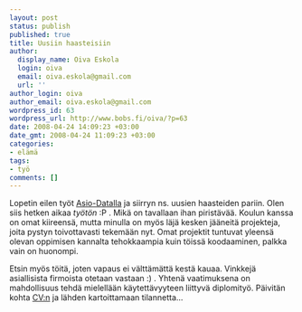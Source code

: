 ```yaml
---
layout: post
status: publish
published: true
title: Uusiin haasteisiin
author:
  display_name: Oiva Eskola
  login: oiva
  email: oiva.eskola@gmail.com
  url: ''
author_login: oiva
author_email: oiva.eskola@gmail.com
wordpress_id: 63
wordpress_url: http://www.bobs.fi/oiva/?p=63
date: 2008-04-24 14:09:23 +03:00
date_gmt: 2008-04-24 11:09:23 +03:00
categories:
- elämä
tags:
- työ
comments: []
---
```

<p>Lopetin eilen työt <a href="http://www.asio.fi">Asio-Datalla</a> ja siirryn ns. uusien haasteiden pariin. Olen siis hetken aikaa <em>työtön</em> :P . Mikä on tavallaan ihan piristävää. Koulun kanssa on omat kiireensä, mutta minulla on myös läjä kesken jääneitä projekteja, joita pystyn toivottavasti tekemään nyt. Omat projektit tuntuvat yleensä olevan oppimisen kannalta tehokkaampia kuin töissä koodaaminen, palkka vain on huonompi.</p>
<p>Etsin myös töitä, joten vapaus ei välttämättä kestä kauaa. Vinkkejä asiallisista firmoista otetaan vastaan :) . Yhtenä vaatimuksena on mahdollisuus tehdä mielellään käytettävyyteen liittyvä diplomityö. Päivitän kohta <a href="http://www.bobs.fi/cv.pdf">CV:n</a> ja lähden kartoittamaan tilannetta...</p>
